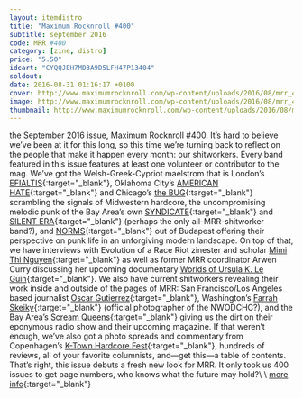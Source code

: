 ```yaml
---
layout: itemdistro
title: "Maximum Rocknroll #400"
subtitle: september 2016
code: MRR #400
category: [zine, distro]
price: "5.50"
idcart: "CYQQJEH7MD3A9D5LFH47P13404"
soldout:
date: 2016-08-31 01:16:17 +0100
cover: http://www.maximumrocknroll.com/wp-content/uploads/2016/08/mrr_400_cvr.jpg
image: http://www.maximumrocknroll.com/wp-content/uploads/2016/08/mrr_400_cvr.jpg
thumbnail: http://www.maximumrocknroll.com/wp-content/uploads/2016/08/mrr_400_cvr.jpg
---
```



the September 2016 issue, Maximum Rocknroll #400. It’s hard to believe we’ve been at it for this long, so this time we’re turning back to reflect on the people that make it happen every month: our shitworkers. Every band featured in this issue features at least one volunteer or contributor to the mag. We’ve got the Welsh-Greek-Cypriot maelstrom that is London’s [EFIALTIS](https://staticshockrecords.bandcamp.com/album/efialtis){:target="_blank"}, Oklahoma City’s [AMERICAN HATE](https://americanhate.bandcamp.com/){:target="_blank"} and Chicago’s [the BUG](https://notnormaltapes.bandcamp.com/album/nnt-069-the-bug-room-44-sessions){:target="_blank"} scrambling the signals of Midwestern hardcore, the uncompromising melodic punk of the Bay Area’s own [SYNDICATE](https://syndicate-oakland.bandcamp.com/){:target="_blank"} and [SILENT ERA](http://silenterabayarea.bandcamp.com/){:target="_blank"} (perhaps the only all-MRR-shitworker band?), and [NORMS](https://normsbp.bandcamp.com/){:target="_blank"} out of Budapest offering their perspective on punk life in an unforgiving modern landscape. On top of that, we have interviews with Evolution of a Race Riot zinester and scholar [Mimi Thi Nguyen](http://mimithinguyen.com/home.html){:target="_blank"} as well as former MRR coordinator Arwen Curry discussing her upcoming documentary [Worlds of Ursula K. Le Guin](http://worldsofukl.com/){:target="_blank"}. We also have current shitworkers revealing their work inside and outside of the pages of MRR: San Francisco/Los Angeles based journalist [Oscar Gutierrez](http://xpress.sfsu.edu/xpressmagazine/author/ogutierrez/){:target="_blank"}, Washington’s [Farrah Skeiky](http://farrahskeiky.com/){:target="_blank"} (official photographer of the NWODCHC?), and the Bay Area’s [Scream Queens](http://screamqueensradio.tumblr.com/){:target="_blank"} giving us the dirt on their eponymous radio show and their upcoming magazine. If that weren’t enough, we’ve also got a photo spreads and commentary from Copenhagen’s [K-Town Hardcore Fest](http://ktownhardcorefest.org/){:target="_blank"}, hundreds of reviews, all of your favorite columnists, and—get this—a table of contents. That’s right, this issue debuts a fresh new look for MRR. It only took us 400 issues to get page numbers, who knows what the future may hold?\\
\\
[more info](http://www.maximumrocknroll.com){:target="_blank"}
